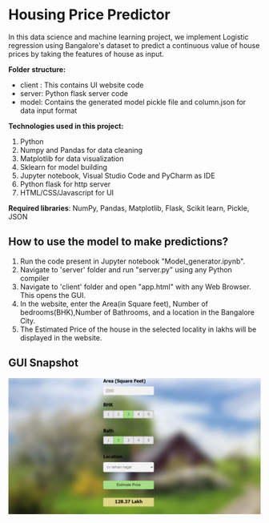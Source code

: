# Housing Price Predictor

In this data science and machine learning project, we implement Logistic regression using Bangalore's dataset to predict a continuous value of house prices by taking the features of house as input.

**Folder structure:**

- client : This contains UI website code
- server: Python flask server code
- model: Contains the generated model pickle file and column.json for data input format

**Technologies used in this project:**

1. Python
2. Numpy and Pandas for data cleaning
3. Matplotlib for data visualization
4. Sklearn for model building
5. Jupyter notebook, Visual Studio Code and PyCharm as IDE
6. Python flask for http server
7. HTML/CSS/Javascript for UI

**Required libraries**: NumPy, Pandas, Matplotlib, Flask, Scikit learn, Pickle, JSON

## How to use the model to make predictions?

1. Run the code present in Jupyter notebook "Model_generator.ipynb".
2. Navigate to 'server' folder and run "server.py" using any Python compiler
3. Navigate to 'client' folder and open "app.html" with any Web Browser. This opens the GUI.
4. In the website, enter the Area(in Square feet), Number of bedrooms(BHK),Number of Bathrooms, and a location in the Bangalore City.
5. The Estimated Price of the house in the selected locality in lakhs will be displayed in the website.

## GUI Snapshot

<img src="snapshot.png" alt="alt text" width="800"/> <br>
